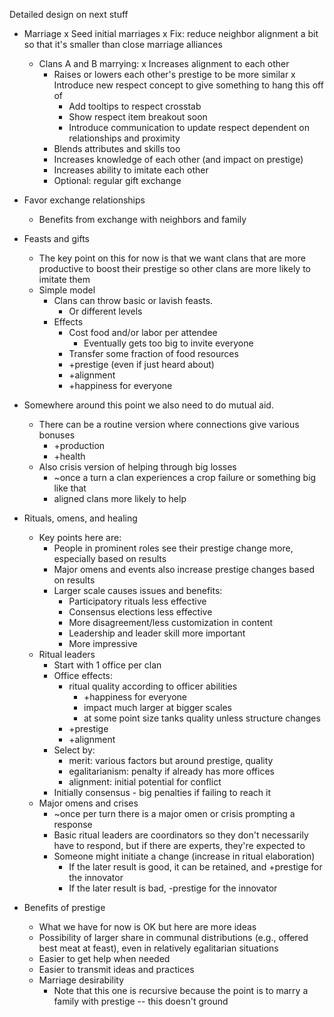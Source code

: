 Detailed design on next stuff

*   Marriage
    x   Seed initial marriages
    x   Fix: reduce neighbor alignment a bit so that it's smaller than
        close marriage alliances
    *   Clans A and B marrying:
        x   Increases alignment to each other
        *   Raises or lowers each other's prestige to be more similar
            x   Introduce new respect concept to give something to hang
                this off of
            *   Add tooltips to respect crosstab
            *   Show respect item breakout soon
            *   Introduce communication to update respect dependent on
                relationships and proximity
        *   Blends attributes and skills too
        *   Increases knowledge of each other (and impact on prestige)
        *   Increases ability to imitate each other
        *   Optional: regular gift exchange

*   Favor exchange relationships
    *   Benefits from exchange with neighbors and family

*   Feasts and gifts
    *   The key point on this for now is that we want clans that are
        more productive to boost their prestige so other clans are
        more likely to imitate them
    *   Simple model
        *   Clans can throw basic or lavish feasts.
            *   Or different levels
        *   Effects
            *   Cost food and/or labor per attendee
                *   Eventually gets too big to invite everyone
            *   Transfer some fraction of food resources
            *   +prestige (even if just heard about)
            *   +alignment
            *   +happiness for everyone

*   Somewhere around this point we also need to do mutual aid.
    *   There can be a routine version where connections give various
        bonuses
        *   +production
        *   +health
    *   Also crisis version of helping through big losses
        *   ~once a turn a clan experiences a crop failure or something
            big like that
        *   aligned clans more likely to help

*   Rituals, omens, and healing
    *   Key points here are:
        *   People in prominent roles see their prestige change more, especially
            based on results
        *   Major omens and events also increase prestige changes based on 
            results
        *   Larger scale causes issues and benefits:
            *   Participatory rituals less effective
            *   Consensus elections less effective
            *   More disagreement/less customization in content
            *   Leadership and leader skill more important
            *   More impressive
    *   Ritual leaders
        *   Start with 1 office per clan
        *   Office effects:
            *   ritual quality according to officer abilities
                *   +happiness for everyone
                *   impact much larger at bigger scales
                *   at some point size tanks quality unless structure changes
            *   +prestige
            *   +alignment
        *   Select by:
            *   merit: various factors but around prestige, quality
            *   egalitarianism: penalty if already has more offices
            *   alignment: initial potential for conflict
        *   Initially consensus - big penalties if failing to reach it
    *   Major omens and crises
        *   ~once per turn there is a major omen or crisis prompting
            a response
        *   Basic ritual leaders are coordinators so they don't necessarily
            have to respond, but if there are experts, they're expected to
        *   Someone might initiate a change (increase in ritual elaboration)
            *   If the later result is good, it can be retained, and +prestige
                for the innovator
            *   If the later result is bad, -prestige for the innovator

*   Benefits of prestige
    *   What we have for now is OK but here are more ideas
    *   Possibility of larger share in communal distributions
        (e.g., offered best meat at feast), even in relatively
        egalitarian situations
    *   Easier to get help when needed
    *   Easier to transmit ideas and practices
    *   Marriage desirability
        *   Note that this one is recursive because the point is to
            marry a family with prestige -- this doesn't ground

